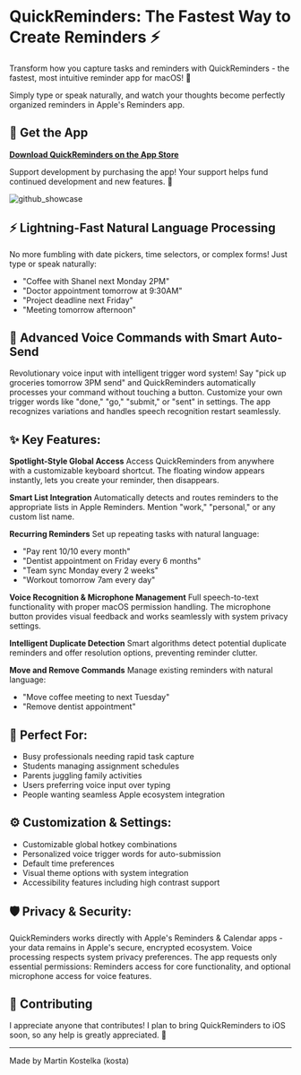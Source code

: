 # QuickReminders: The Fastest Way to Create Reminders ⚡

Transform how you capture tasks and reminders with QuickReminders - the fastest, most intuitive reminder app for macOS! 🚀 

Simply type or speak naturally, and watch your thoughts become perfectly organized reminders in Apple's Reminders app.



## 📱 Get the App

**[Download QuickReminders on the App Store](https://apps.apple.com/us/app/quickreminders/id6753989729)** 

Support development by purchasing the app! Your support helps fund continued development and new features. 💪

![github_showcase](https://github.com/user-attachments/assets/e5ec790c-48e7-4964-bd07-33442a7699b2)

## ⚡ Lightning-Fast Natural Language Processing
No more fumbling with date pickers, time selectors, or complex forms! Just type or speak naturally:

- "Coffee with Shanel next Monday 2PM"
- "Doctor appointment tomorrow at 9:30AM"
- "Project deadline next Friday"
- "Meeting tomorrow afternoon"

## 🎤 Advanced Voice Commands with Smart Auto-Send
Revolutionary voice input with intelligent trigger word system! Say "pick up groceries tomorrow 3PM send" and QuickReminders automatically processes your command without touching a button. Customize your own trigger words like "done," "go," "submit," or "sent" in settings. The app recognizes variations and handles speech recognition restart seamlessly.


## ✨ Key Features:

**Spotlight-Style Global Access**
Access QuickReminders from anywhere with a customizable keyboard shortcut. The floating window appears instantly, lets you create your reminder, then disappears.

**Smart List Integration**
Automatically detects and routes reminders to the appropriate lists in Apple Reminders. Mention "work," "personal," or any custom list name.

**Recurring Reminders**
Set up repeating tasks with natural language:

- "Pay rent 10/10 every month"
- "Dentist appointment on Friday every 6 months"
- "Team sync Monday every 2 weeks"
- "Workout tomorrow 7am every day"

**Voice Recognition & Microphone Management**
Full speech-to-text functionality with proper macOS permission handling. The microphone button provides visual feedback and works seamlessly with system privacy settings.

**Intelligent Duplicate Detection**
Smart algorithms detect potential duplicate reminders and offer resolution options, preventing reminder clutter.

**Move and Remove Commands**
Manage existing reminders with natural language:

- "Move coffee meeting to next Tuesday"
- "Remove dentist appointment"

## 👥 Perfect For:

- Busy professionals needing rapid task capture
- Students managing assignment schedules
- Parents juggling family activities
- Users preferring voice input over typing
- People wanting seamless Apple ecosystem integration

## ⚙️ Customization & Settings:

- Customizable global hotkey combinations
- Personalized voice trigger words for auto-submission
- Default time preferences
- Visual theme options with system integration
- Accessibility features including high contrast support

## 🛡️ Privacy & Security:
QuickReminders works directly with Apple's Reminders & Calendar apps - your data remains in Apple's secure, encrypted ecosystem. Voice processing respects system privacy preferences. The app requests only essential permissions: Reminders access for core functionality, and optional microphone access for voice features.

## 🤝 Contributing

I appreciate anyone that contributes! I plan to bring QuickReminders to iOS soon, so any help is greatly appreciated. 🙏

---

Made by Martin Kostelka (kosta)
